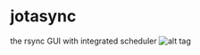 # jotasync
the rsync GUI with integrated scheduler
![alt tag](https://trixon.se/wp-content/uploads/jotasync20170525.png)
